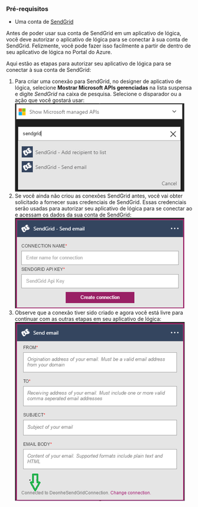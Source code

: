 ### <a name="prerequisites"></a>Pré-requisitos
- Uma conta de [SendGrid](https://www.SendGrid.com/) 

Antes de poder usar sua conta de SendGrid em um aplicativo de lógica, você deve autorizar o aplicativo de lógica para se conectar à sua conta de SendGrid. Felizmente, você pode fazer isso facilmente a partir de dentro de seu aplicativo de lógica no Portal do Azure. 

Aqui estão as etapas para autorizar seu aplicativo de lógica para se conectar à sua conta de SendGrid:

1. Para criar uma conexão para SendGrid, no designer de aplicativo de lógica, selecione **Mostrar Microsoft APIs gerenciadas** na lista suspensa e digite *SendGrid* na caixa de pesquisa. Selecione o disparador ou a ação que você gostará usar:  
  ![SendGrid etapa 1](./media/connectors-create-api-sendgrid/sendgrid-1.png)
2. Se você ainda não criou as conexões SendGrid antes, você vai obter solicitado a fornecer suas credenciais de SendGrid. Essas credenciais serão usadas para autorizar seu aplicativo de lógica para se conectar ao e acessam os dados da sua conta de SendGrid:  
  ![SendGrid etapa 2](./media/connectors-create-api-sendgrid/sendgrid-2.png)
3. Observe que a conexão tiver sido criado e agora você está livre para continuar com as outras etapas em seu aplicativo de lógica:  
  ![SendGrid etapa 3](./media/connectors-create-api-sendgrid/sendgrid-3.png)   
